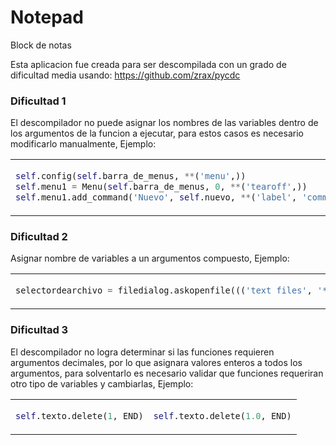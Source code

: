 # Notepad
Block de notas

Esta aplicacion fue creada para ser descompilada con un grado de dificultad media usando: https://github.com/zrax/pycdc


### Dificultad 1
El descompilador no puede asignar los nombres de las variables dentro de los argumentos de la funcion a ejecutar, para estos casos es necesario modificarlo manualmente, Ejemplo:

<table>
<tr>
<td>
      
```python      
self.config(self.barra_de_menus, **('menu',))
self.menu1 = Menu(self.barra_de_menus, 0, **('tearoff',))
self.menu1.add_command('Nuevo', self.nuevo, **('label', 'command'))
```

</td>
<td>

```python      
self.config(menu=self.barra_de_menus)
self.menu1 = Menu(self.barra_de_menus, tearoff=0)
self.menu1.add_command(label='Nuevo', command=self.nuevo)
```
    
</td>
</tr>
</table>



### Dificultad 2
Asignar nombre de variables a un argumentos compuesto, Ejemplo:

<table>
<tr>
<td>
      
```python      
selectordearchivo = filedialog.askopenfile((('text files', '*.txt'), ('All files', '*.*')), **('filetypes',))
```

</td>
<td>

```python      
selectordearchivo = filedialog.askopenfile(filetypes=(('text files', '*.txt'), ('All files', '*.*')))
```
    
</td>
</tr>
</table>



### Dificultad 3
El descompilador no logra determinar si las funciones requieren argumentos decimales, por lo que asignara valores enteros a todos los argumentos, para solventarlo es necesario validar que funciones requeriran otro tipo de variables y cambiarlas, Ejemplo:

<table>
<tr>
<td>
      
```python      
self.texto.delete(1, END)
```

</td>
<td>

```python      
self.texto.delete(1.0, END)
```
    
</td>
</tr>
</table>




